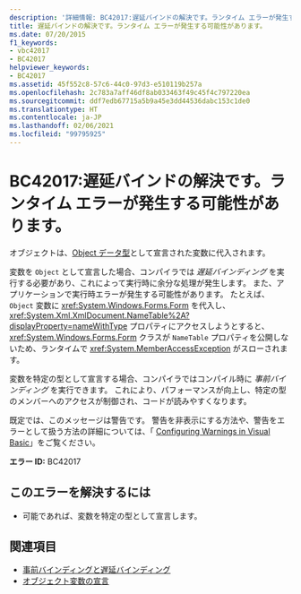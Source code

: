 ```yaml
---
description: '詳細情報: BC42017:遅延バインドの解決です。ランタイム エラーが発生する可能性があります。'
title: 遅延バインドの解決です。ランタイム エラーが発生する可能性があります。
ms.date: 07/20/2015
f1_keywords:
- vbc42017
- BC42017
helpviewer_keywords:
- BC42017
ms.assetid: 45f552c8-57c6-44c0-97d3-e510119b257a
ms.openlocfilehash: 2c783a7aff46df8ab033463f49c45f4c797220ea
ms.sourcegitcommit: ddf7edb67715a5b9a45e3dd44536dabc153c1de0
ms.translationtype: HT
ms.contentlocale: ja-JP
ms.lasthandoff: 02/06/2021
ms.locfileid: "99795925"
---
```

# <a name="bc42017-late-bound-resolution-runtime-errors-could-occur"></a>BC42017:遅延バインドの解決です。ランタイム エラーが発生する可能性があります。

オブジェクトは、[Object データ型](../data-types/object-data-type.md)として宣言された変数に代入されます。

 変数を `Object` として宣言した場合、コンパイラでは *遅延バインディング* を実行する必要があり、これによって実行時に余分な処理が発生します。 また、アプリケーションで実行時エラーが発生する可能性があります。 たとえば、`Object` 変数に <xref:System.Windows.Forms.Form> を代入し、<xref:System.Xml.XmlDocument.NameTable%2A?displayProperty=nameWithType> プロパティにアクセスしようとすると、<xref:System.Windows.Forms.Form> クラスが `NameTable` プロパティを公開しないため、ランタイムで <xref:System.MemberAccessException> がスローされます。

 変数を特定の型として宣言する場合、コンパイラではコンパイル時に *事前バインディング* を実行できます。 これにより、パフォーマンスが向上し、特定の型のメンバーへのアクセスが制御され、コードが読みやすくなります。

 既定では、このメッセージは警告です。 警告を非表示にする方法や、警告をエラーとして扱う方法の詳細については、「 [Configuring Warnings in Visual Basic](/visualstudio/ide/configuring-warnings-in-visual-basic)」をご覧ください。

 **エラー ID:** BC42017

## <a name="to-correct-this-error"></a>このエラーを解決するには

- 可能であれば、変数を特定の型として宣言します。

## <a name="see-also"></a>関連項目

- [事前バインディングと遅延バインディング](../../programming-guide/language-features/early-late-binding/index.md)
- [オブジェクト変数の宣言](../../programming-guide/language-features/variables/object-variable-declaration.md)

